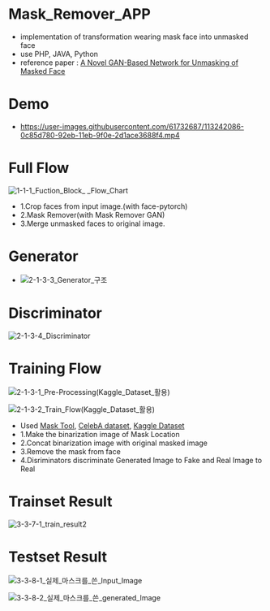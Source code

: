 # Mask_Remover_APP
- implementation of transformation wearing mask face into unmasked face 
- use PHP, JAVA, Python 
- reference paper : [A Novel GAN-Based Network for Unmasking of Masked Face](https://ieeexplore.ieee.org/stamp/stamp.jsp?tp=&arnumber=9019697)

# Demo
- https://user-images.githubusercontent.com/61732687/113242086-0c85d780-92eb-11eb-9f0e-2d1ace3688f4.mp4

# Full Flow

![1-1-1_Fuction_Block_ _Flow_Chart](https://user-images.githubusercontent.com/61732687/113379671-1542e000-93b5-11eb-8d89-f0cac59d4fd6.png)
- 1.Crop faces from input image.(with face-pytorch)
- 2.Mask Remover(with Mask Remover GAN)
- 3.Merge unmasked faces to original image.

# Generator
- ![2-1-3-3_Generator_구조](https://user-images.githubusercontent.com/61732687/113379789-6bb01e80-93b5-11eb-9a46-ec8cffd87e38.png)

# Discriminator

![2-1-3-4_Discriminator](https://user-images.githubusercontent.com/61732687/113379801-71a5ff80-93b5-11eb-8d6c-cf047c98c705.png)

# Training Flow

![2-1-3-1_Pre-Processing(Kaggle_Dataset_활용)](https://user-images.githubusercontent.com/61732687/113379815-81bddf00-93b5-11eb-8d36-18bbb6dc881a.png)

![2-1-3-2_Train_Flow(Kaggle_Dataset_활용)](https://user-images.githubusercontent.com/61732687/113379805-78347700-93b5-11eb-8595-2d0a9ca5d5a1.png)
- Used [Mask Tool](https://github.com/aqeelanwar/MaskTheFace), [CelebA dataset](http://mmlab.ie.cuhk.edu.hk/projects/CelebA.html), [Kaggle Dataset](https://www.kaggle.com/prasoonkottarathil/face-mask-lite-dataset)
- 1.Make the binarization image of Mask Location
- 2.Concat binarization image with original masked image
- 3.Remove the mask from face
- 4.Disriminators discriminate Generated Image to Fake and Real Image to Real

# Trainset Result

![3-3-7-1_train_result2](https://user-images.githubusercontent.com/61732687/113379761-576c2180-93b5-11eb-8356-72f24153a71c.png)

# Testset Result

![3-3-8-1_실제_마스크를_쓴_Input_Image](https://user-images.githubusercontent.com/61732687/113379775-60f58980-93b5-11eb-86e5-bd6466461e02.jpg)

![3-3-8-2_실제_마스크를_쓴_generated_Image](https://user-images.githubusercontent.com/61732687/113379777-6357e380-93b5-11eb-972c-1b6985884dd0.png)

